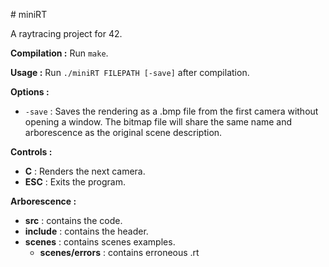 # miniRT

A raytracing project for 42.

**Compilation :** Run `make`.

**Usage :** Run `./miniRT FILEPATH [-save]` after compilation.

**Options :**

- `-save` : Saves the rendering as a .bmp file from the first camera without opening a window. The bitmap file will share the same name and arborescence as the original scene description.

**Controls :** 

- **C** : Renders the next camera.
- **ESC** : Exits the program.

**Arborescence :**
- **src** : contains the code.
- **include** : contains the header.
- **scenes** : contains scenes examples.
	- **scenes/errors** : contains erroneous .rt
